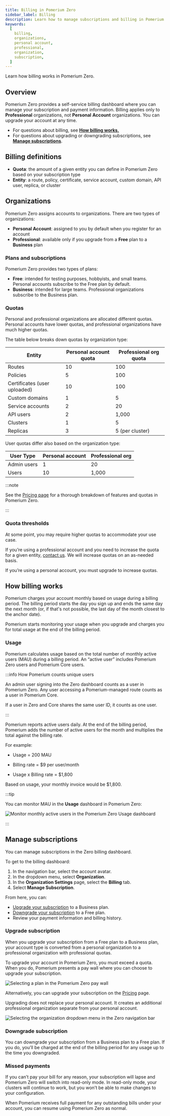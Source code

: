```yaml
---
title: Billing in Pomerium Zero
sidebar_label: Billing
description: Learn how to manage subscriptions and billing in Pomerium Zero.
keywords:
  [
    billing,
    organizations,
    personal account,
    professional,
    organization,
    subscription,
  ]
---
```


Learn how billing works in Pomerium Zero.

## Overview

Pomerium Zero provides a self-service billing dashboard where you can manage your subscription and payment information. Billing applies only to **Professional** organizations, not **Personal** **Account** organizations. You can upgrade your account at any time.

- For questions about billing, see [**How billing works.**](#how-billing-works)
- For questions about upgrading or downgrading subscriptions, see [**Manage subscriptions**](#manage-subscriptions).

## Billing definitions

- **Quota**: the amount of a given entity you can define in Pomerium Zero based on your subscription type
- **Entity**: a route, policy, certificate, service account, custom domain, API user, replica, or cluster

## Organizations

Pomerium Zero assigns accounts to organizations. There are two types of organizations:

- **Personal Account**: assigned to you by default when you register for an account
- **Professional**: available only if you upgrade from a **Free** plan to a **Business** plan

### Plans and subscriptions

Pomerium Zero provides two types of plans:

- **Free**: intended for testing purposes, hobbyists, and small teams. Personal accounts subscribe to the Free plan by default.
- **Business**: intended for large teams. Professional organizations subscribe to the Business plan.

### Quotas

Personal and professional organizations are allocated different quotas. Personal accounts have lower quotas, and professional organizations have much higher quotas.

The table below breaks down quotas by organization type:

| Entity | Personal account quota | Professional org quota |
| --- | --- | --- |
| Routes | 10 | 100 |
| Policies | 5 | 100 |
| Certificates (user uploaded) | 10 | 100 |
| Custom domains | 1 | 5 |
| Service accounts | 2 | 20 |
| API users | 2 | 1,000 |
| Clusters | 1 | 5 |
| Replicas | 3 | 5 (per cluster) |

User quotas differ also based on the organization type:

| User Type   | Personal account | Professional org |
| ----------- | ---------------- | ---------------- |
| Admin users | 1                | 20               |
| Users       | 10               | 1,000            |

:::note

See the [Pricing page](https://www.pomerium.com/pricing) for a thorough breakdown of features and quotas in Pomerium Zero.

:::

### Quota thresholds

At some point, you may require higher quotas to accommodate your use case.

If you’re using a professional account and you need to increase the quota for a given entity, [contact us](/docs/community). We will increase quotas on an as-needed basis.

If you’re using a personal account, you must upgrade to increase quotas.

## How billing works

Pomerium charges your account monthly based on usage during a billing period. The billing period starts the day you sign up and ends the same day the next month (or, if that's not possible, the last day of the month closest to the anchor date).

Pomerium starts monitoring your usage when you upgrade and charges you for total usage at the end of the billing period.

### Usage

Pomerium calculates usage based on the total number of monthly active users (MAU) during a billing period. An “active user” includes Pomerium Zero users and Pomerium Core users.

:::info How Pomerium counts unique users

An admin user signing into the Zero dashboard counts as a user in Pomerium Zero. Any user accessing a Pomerium-managed route counts as a user in Pomerium Core.

If a user in Zero and Core shares the same user ID, it counts as one user.

:::

Pomerium reports active users daily. At the end of the billing period, Pomerium adds the number of active users for the month and multiplies the total against the billing rate.

For example:

- Usage = 200 MAU

- Billing rate = $9 per user/month

- Usage x Billing rate = $1,800

Based on usage, your monthly invoice would be $1,800.

:::tip

You can monitor MAU in the **Usage** dashboard in Pomerium Zero:

![Monitor monthly active users in the Pomerium Zero Usage dashboard](./img/billing/zero-usage-dash.png)

:::

## Manage subscriptions

You can manage subscriptions in the Zero billing dashboard.

To get to the billing dashboard:

1. In the navigation bar, select the account avatar.
1. In the dropdown menu, select **Organization**.
1. In the **Organization Settings** page, select the **Billing** tab.
1. Select **Manage Subscription**.

From here, you can:

- [Upgrade your subscription](#upgrade-subscription) to a Business plan.
- [Downgrade your subscription](#downgrade-subscription) to a Free plan.
- Review your payment information and billing history.

### Upgrade subscription

When you upgrade your subscription from a Free plan to a Business plan, your account type is converted from a personal organization to a professional organization with professional quotas.

To upgrade your account in Pomerium Zero, you must exceed a quota. When you do, Pomerium presents a pay wall where you can choose to upgrade your subscription.

![Selecting a plan in the Pomerium Zero pay wall](./img/billing/zero-pay-wall.png)

Alternatively, you can upgrade your subscription on the [Pricing](https://www.pomerium.com/pricing) page.

Upgrading does not replace your personal account. It creates an additional professional organization separate from your personal account.

![Selecting the organization dropdown menu in the Zero navigation bar](./img/billing/billing-org-dropdown.png)

### Downgrade subscription

You can downgrade your subscription from a Business plan to a Free plan. If you do, you’ll be charged at the end of the billing period for any usage up to the time you downgraded.

### Missed payments

If you can’t pay your bill for any reason, your subscription will lapse and Pomerium Zero will switch into read-only mode. In read-only mode, your clusters will continue to work, but you won’t be able to make changes to your configuration.

When Pomerium receives full payment for any outstanding bills under your account, you can resume using Pomerium Zero as normal.
